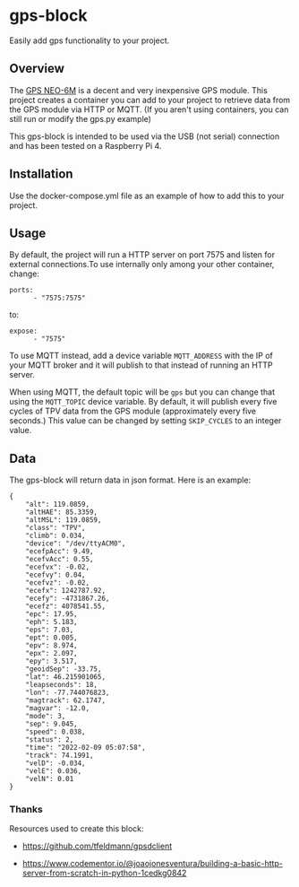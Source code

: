 # gps-block
Easily add gps functionality to your project. 

## Overview

The [GPS NEO-6M](https://www.amazon.com/gp/product/B07P8YMVNT/ref=ppx_yo_dt_b_asin_title_o01_s01?ie=UTF8&psc=1) is a decent and very inexpensive GPS module. This project creates a container you can add to your project to retrieve data from the GPS module via HTTP or MQTT. (If you aren't using containers, you can still run or modify the gps.py example)

This gps-block is intended to be used via the USB (not serial) connection and has been tested on a Raspberry Pi 4.

## Installation

Use the docker-compose.yml file as an example of how to add this to your project.

## Usage

By default, the project will run a HTTP server on port 7575 and listen for external connections.To use internally only among your other container, change:

```
ports:
      - "7575:7575"
```

to:

```
expose:
      - "7575"
```

To use MQTT instead, add a device variable `MQTT_ADDRESS` with the IP of your MQTT broker and it will publish to that instead of running an HTTP server.

When using MQTT, the default topic will be `gps` but you can change that using the `MQTT_TOPIC` device variable. By default, it will publish every five cycles of TPV data from the GPS module (approximately every five seconds.) This value can be changed by setting `SKIP_CYCLES` to an integer value.

## Data

The gps-block will return data in json format. Here is an example:

```
{
    "alt": 119.0859,
    "altHAE": 85.3359,
    "altMSL": 119.0859,
    "class": "TPV",
    "climb": 0.034,
    "device": "/dev/ttyACM0",
    "ecefpAcc": 9.49,
    "ecefvAcc": 0.55,
    "ecefvx": -0.02,
    "ecefvy": 0.04,
    "ecefvz": -0.02,
    "ecefx": 1242787.92,
    "ecefy": -4731867.26,
    "ecefz": 4078541.55,
    "epc": 17.95,
    "eph": 5.183,
    "eps": 7.03,
    "ept": 0.005,
    "epv": 8.974,
    "epx": 2.097,
    "epy": 3.517,
    "geoidSep": -33.75,
    "lat": 46.215901065,
    "leapseconds": 18,
    "lon": -77.744076823,
    "magtrack": 62.1747,
    "magvar": -12.0,
    "mode": 3,
    "sep": 9.045,
    "speed": 0.038,
    "status": 2,
    "time": "2022-02-09 05:07:58",
    "track": 74.1991,
    "velD": -0.034,
    "velE": 0.036,
    "velN": 0.01
}
```

### Thanks
Resources used to create this block:

- https://github.com/tfeldmann/gpsdclient

- https://www.codementor.io/@joaojonesventura/building-a-basic-http-server-from-scratch-in-python-1cedkg0842

